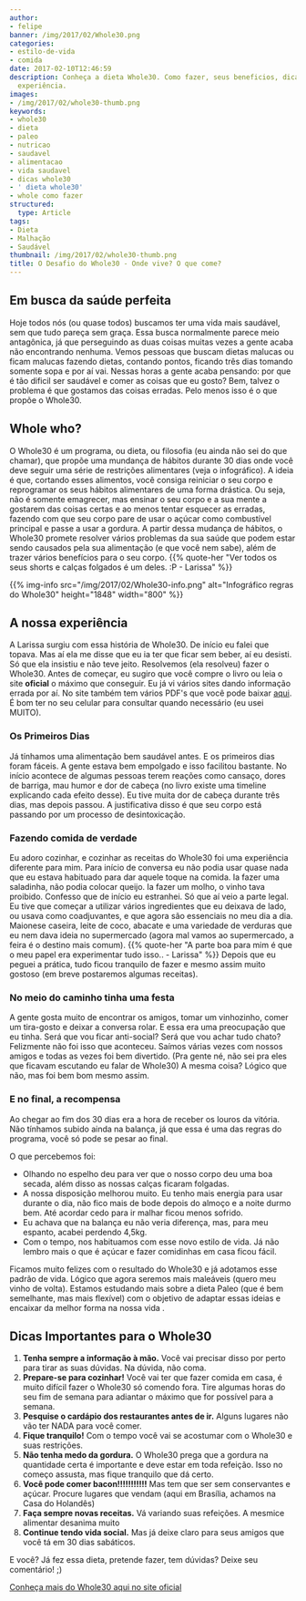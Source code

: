 ```yaml
---
author:
- felipe
banner: /img/2017/02/Whole30.png
categories:
- estilo-de-vida
- comida
date: 2017-02-10T12:46:59
description: Conheça a dieta Whole30. Como fazer, seus beneficios, dicas e a nossa
  experiência.
images:
- /img/2017/02/whole30-thumb.png
keywords:
- whole30
- dieta
- paleo
- nutricao
- saudavel
- alimentacao
- vida saudavel
- dicas whole30
- ' dieta whole30'
- whole como fazer
structured:
  type: Article
tags:
- Dieta
- Malhação
- Saudável
thumbnail: /img/2017/02/whole30-thumb.png
title: O Desafio do Whole30 - Onde vive? O que come?
---
```


## Em busca da saúde perfeita

Hoje todos nós (ou quase todos) buscamos ter uma vida mais saudável, sem que tudo pareça sem graça.
Essa busca normalmente parece meio antagônica, já que perseguindo as duas coisas muitas vezes a gente acaba não encontrando nenhuma.
Vemos pessoas que buscam dietas malucas ou ficam malucas fazendo dietas, contando pontos, ficando três dias tomando somente sopa e por aí vai.
Nessas horas a gente acaba pensando: por que é tão dificil ser saudável e comer as coisas que eu gosto?
Bem, talvez o problema é que gostamos das coisas erradas. Pelo menos isso é o que propõe o Whole30.

## Whole who?

O Whole30 é um programa, ou dieta, ou filosofia (eu ainda não sei do que chamar), que propõe uma mundança de hábitos durante 30 dias onde você deve seguir uma série de restrições alimentares (veja o infográfico). A ideia é que, cortando esses alimentos, você consiga reiniciar o seu corpo e reprogramar os seus hábitos alimentares de uma forma drástica.
Ou seja, não é somente emagrecer, mas ensinar o seu corpo e a sua mente a gostarem das coisas certas e ao menos tentar esquecer as erradas, fazendo com que seu corpo pare de usar o açúcar como combustível principal e passe a usar a gordura. A partir dessa mudança de hábitos, o Whole30 promete resolver vários problemas da sua saúde que podem estar sendo causados pela sua alimentação (e que você nem sabe), além de trazer vários benefícios para o seu corpo.
{{% quote-her "Ver todos os seus shorts e calças folgados é um deles. :P - Larissa" %}}

{{% img-info src="/img/2017/02/Whole30-info.png" alt="Infográfico regras do Whole30" height="1848" width="800" %}}

## A nossa experiência

A Larissa surgiu com essa história de Whole30. De início eu falei que topava. Mas aí ela me disse que eu ia ter que ficar sem beber, aí eu desisti. Só que ela insistiu e não teve jeito. Resolvemos (ela resolveu) fazer o Whole30.
Antes de começar, eu sugiro que você compre o livro ou leia o site **oficial** o máximo que conseguir. Eu já vi vários sites dando informação errada por aí. No site também tem vários PDF's que você pode baixar [aqui][767ac2c2]. É bom ter no seu celular para consultar quando necessário (eu usei MUITO).

### Os Primeiros Dias

Já tínhamos uma alimentação bem saudável antes. E os primeiros dias foram fáceis. A gente estava bem empolgado e isso facilitou bastante. No início acontece de algumas pessoas terem reações como cansaço, dores de barriga, mau humor e dor de cabeça (no livro existe uma timeline explicando cada efeito desse). Eu tive muita dor de cabeça durante três dias, mas depois passou. A justificativa disso é que seu corpo está passando por um processo de desintoxicação.

### Fazendo comida de verdade

Eu adoro cozinhar, e cozinhar as receitas do Whole30 foi uma experiência diferente para mim. Para início de conversa eu não podia usar quase nada que eu estava habituado para dar aquele toque na comida. Ia fazer uma saladinha, não podia colocar queijo. Ia fazer um molho, o vinho tava proibido. Confesso que de início eu estranhei. Só que aí veio a parte legal. Eu tive que começar a utilizar vários ingredientes que eu deixava de lado, ou usava como coadjuvantes, e que agora são essenciais no meu dia a dia. Maionese caseira, leite de coco, abacate e uma variedade de verduras que eu nem dava ideia no supermercado (agora mal vamos ao supermercado, a feira é o destino mais comum).
{{% quote-her "A parte boa para mim é que o meu papel era experimentar tudo isso..  - Larissa" %}}
Depois que eu peguei a prática, tudo ficou tranquilo de fazer e mesmo assim muito gostoso (em breve postaremos algumas receitas).

### No meio do caminho tinha uma festa

A gente gosta muito de encontrar os amigos, tomar um vinhozinho, comer um tira-gosto e deixar a conversa rolar. E essa era uma preocupação que eu tinha. Será que vou ficar anti-social? Será que vou achar tudo chato? Felizmente não foi isso que aconteceu. Saímos várias vezes com nossos amigos e todas as vezes foi bem divertido. (Pra gente né, não sei pra eles que ficavam escutando eu falar de Whole30) A mesma coisa? Lógico que não, mas foi bem bom mesmo assim.

### E no final, a recompensa

Ao chegar ao fim dos 30 dias era a hora de receber os louros da vitória. Não tínhamos subido ainda na balança, já que essa é uma das regras do programa, você só pode se pesar ao final.

O que percebemos foi:

- Olhando no espelho deu para ver que o nosso corpo deu uma boa secada, além disso as nossas calças ficaram folgadas.
- A nossa disposição melhorou muito. Eu tenho mais energia para usar durante o dia, não fico mais de bode depois do almoço e a noite durmo bem. Até acordar cedo para ir malhar ficou menos sofrido.
- Eu achava que na balança eu não veria diferença, mas, para meu espanto, acabei perdendo 4,5kg.
- Com o tempo, nos habituamos com esse novo estilo de vida. Já não lembro mais o que é açúcar e fazer comidinhas em casa ficou fácil.

Ficamos muito felizes com o resultado do Whole30 e já adotamos esse padrão de vida.
Lógico que agora seremos mais maleáveis (quero meu vinho de volta). Estamos estudando mais sobre a dieta Paleo (que é bem semelhante, mas mais flexível) com o objetivo de adaptar essas ideias e encaixar da melhor forma na nossa vida .

## Dicas Importantes para o Whole30

1. **Tenha sempre a informação à mão.** Você vai precisar disso por perto para tirar as suas dúvidas. Na dúvida, não coma.
2. **Prepare-se para cozinhar!** Você vai ter que fazer comida em casa, é muito difícil fazer o Whole30 só comendo fora. Tire algumas horas do seu fim de semana para adiantar o máximo que for possível para a semana.
3. **Pesquise o cardápio dos restaurantes antes de ir.** Alguns lugares não vão ter NADA para você comer.
4. **Fique tranquilo!** Com o tempo você vai se acostumar com o Whole30 e suas restrições.
5. **Não tenha medo da gordura.** O Whole30 prega que a gordura na quantidade certa é importante e deve estar em toda refeição. Isso no começo assusta, mas fique tranquilo que dá certo.
6. **Você pode comer bacon!!!!!!!!!!!** Mas tem que ser sem conservantes e açúcar. Procure lugares que vendam (aqui em Brasília, achamos na Casa do Holandês)
7. **Faça sempre novas receitas.** Vá variando suas refeições. A mesmice alimentar desanima muito
8. **Continue tendo vida social.** Mas já deixe claro para seus amigos que você tá em 30 dias sabáticos.

E você? Já fez essa dieta, pretende fazer, tem dúvidas? Deixe seu comentário! ;)

[Conheça mais do Whole30 aqui no site oficial][eea85add]

[eea85add]: http://whole30.com/ "Conheça mais do Whole30 aqui"
  [767ac2c2]: http://whole30.com/pdf-downloads/ "Downloads Whole30"

